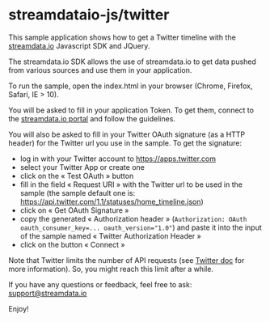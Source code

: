 # streamdataio-js/twitter
This sample application shows how to get a Twitter timeline with the <a href="http://streamdata.io" target="_blank">streamdata.io</a> Javascript SDK and JQuery.

The streamdata.io SDK allows the use of streamdata.io to get data pushed from various sources and use them in your application.

To run the sample, open the index.html in your browser (Chrome, Firefox, Safari, IE > 10).

You will be asked to fill in your application Token. To get them, connect to the <a href="https://portal.streamdata.io/" target="_blank">streamdata.io portal</a> and follow the guidelines.

You will also be asked to fill in your Twitter OAuth signature (as a HTTP header) for the Twitter url you use in the sample. To get the signature:
- log in with your Twitter account to https://apps.twitter.com
- select your Twitter App or create one
- click on the « Test OAuth » button
- fill in the field « Request URI » with the Twitter url to be used in the sample (the sample default one is:  https://api.twitter.com/1.1/statuses/home_timeline.json)
- click on « Get OAuth Signature »
- copy the generated « Authorization header » (```Authorization: OAuth oauth_consumer_key=... oauth_version="1.0"```) and paste it into the input of the sample named « Twitter Authorization Header »
- click on the button « Connect »

Note that Twitter limits the number of API requests (see <a href="https://dev.twitter.com/rest/public/rate-limiting" target="_blank">Twitter doc</a> for more information). So, you might reach this limit after a while.

If you have any questions or feedback, feel free to ask: <a href="mailto://support@streamdata.io">support@streamdata.io</a>

Enjoy!
